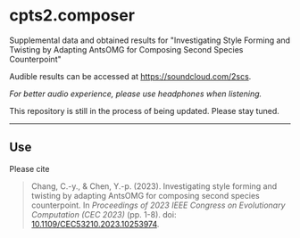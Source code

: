 # cpts2.composer

Supplemental data and obtained results for "Investigating Style Forming and Twisting by Adapting AntsOMG for Composing Second Species Counterpoint"

Audible results can be accessed at
https://soundcloud.com/2scs.

*For better audio experience, please use headphones when listening.*

This repository is still in the process of being updated. Please stay tuned.

----------

## Use

Please cite

> Chang, C.-y., & Chen, Y.-p. (2023). Investigating style forming and twisting by adapting AntsOMG for composing second species counterpoint. In <i>Proceedings of 2023 IEEE Congress on Evolutionary Computation (CEC 2023)</i> (pp. 1-8). doi: [10.1109/CEC53210.2023.10253974](http://dx.doi.org/10.1109/CEC53210.2023.10253974).
